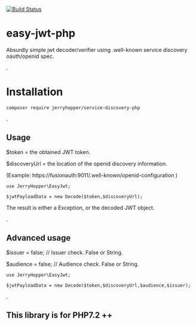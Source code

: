 [![Build Status](https://travis-ci.org/jerryhopper/easy-jwt-php.svg?branch=master)](https://travis-ci.org/jerryhopper/easy-jwt-php?branch=master)

# easy-jwt-php
Absurdly simple jwt decoder/verifier using .well-known service discovery oauth/openid spec.

.

# Installation
````
composer require jerryhopper/service-discovery-php
````

.

## Usage
$token = the obtained JWT token.

$discoveryUrl = the location of the openid discovery information. 

(Example: https://fusionauth:9011/.well-known/openid-configuration )





````
use JerryHopper\EasyJwt;

$jwtPayloadData = new Decode($token,$discoveryUrl);
````
The result is either a Exception, or the decoded JWT object.


.


## Advanced usage

$issuer = false; // Issuer check. False or String.

$audience = false; // Audience check.  False or String.


````
use JerryHopper\EasyJwt;

$jwtPayloadData = new Decode($token,$discoveryUrl,$audience,$issuer);
````

.




 
## This library is for  PHP7.2 ++
